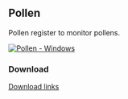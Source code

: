 ## Pollen

Pollen register to monitor pollens.

[![Pollen - Windows](https://github.com/luigibrancati/Pollen/actions/workflows/build.yml/badge.svg)](https://github.com/luigibrancati/Pollen/actions/workflows/build.yml)

### Download

[Download links](https://github.com/luigibrancati/Pollen/releases/latest)
